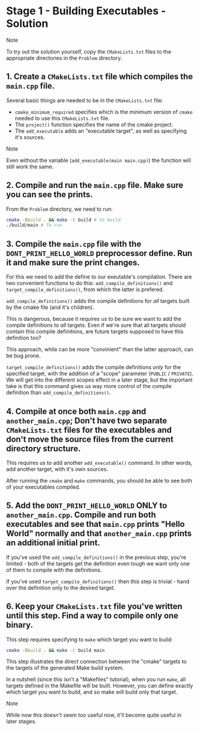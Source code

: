 # Stage 1 - Building Executables - Solution

> [!NOTE]
> To try out the solution yourself, copy the `CMakeLists.txt` files to the appropriate directories in the `Problem` directory.

## 1. Create a `CMakeLists.txt` file which compiles the `main.cpp` file.

Several basic things are needed to be in the `CMakeLists.txt` file:
- `cmake_minimum_required` specifies which is the minimum version of `cmake` needed to use this `CMakeLists.txt` file.
- The `project()` function specifies the name of the cmake project.
- The `add_executable` adds an "executable target", as well as specifying it's sources.

> [!NOTE]
> Even without the variable (`add_executable(main main.cpp)`) the function will still work the same.

## 2. Compile and run the `main.cpp` file. Make sure you can see the prints.

From the `Problem` directory, we need to run:
```bash
cmake -Bbuild . && make -C build # to build
./build/main # To run
```

## 3. Compile the `main.cpp` file with the `DONT_PRINT_HELLO_WORLD` preprocessor define. Run it and make sure the print changes.

For this we need to add the define to our exeutable's compilation. There are two convenient functions to do this: `add_compile_definitions()` and `target_compile_definitions()`, from which the latter is prefered.

`add_compile_definitions()` adds the compile definitions for *all* targets built by the cmake file (and it's children).

This is dangerous, because it requires us to be sure we want to add the compile definitions to *all* targets. Even if we're sure that all targets should contain this compile definitions, are future targets supposed to have this definition too?

This approach, while can be more "convinient" than the latter approach, can be bug prone.

`target_compile_definitions()` adds the compile definitions *only* for the specified target, with the addition of a "scope" parameter (`PUBLIC` / `PRIVATE`). We will get into the different scopes effect in a later stage, but the important take is that this command gives us way more control of the compile definition than `add_compile_definitions()`.

## 4. Compile at once both `main.cpp` and `another_main.cpp`; Don't have two separate `CMakeLists.txt` files for the executables and don't move the source files from the current directory structure.

This requires us to add another `add_executable()` command. In other words, add another target, with it's own sources.

After running the `cmake` and `make` commands, you should be able to see both of your executables compiled.

## 5. Add the `DONT_PRINT_HELLO_WORLD` ONLY to `another_main.cpp`. Compile and run both executables and see that `main.cpp` prints "Hello World" normally and that `another_main.cpp` prints an additional initial print.

If you've used the `add_compile_definitions()` in the previous step, you're limited - both of the targets get the definition even tough we want only one of them to compile with the definitions.

If you've used `target_compile_definitions()` then this step is trivial - hand over the definition only to the desired target.

## 6. Keep your `CMakeLists.txt` file you've written until this step. Find a way to compile only one binary.

This step requires specifying to `make` which target you want to build:

```bash
cmake -Bbuild . && make -C build main
```

This step illustrates the direct connection between the "cmake" targets to the targets of the generated Make build system.

In a nutshell (since this isn't a "Makefiles" tutorial), when you run `make`, all targets defined in the Makefile will be built. However, you can define exactly which target you want to build, and so make will build only that target.

> [!NOTE]
> While now this doesn't seem too useful now, it'll become quite useful in later stages.

